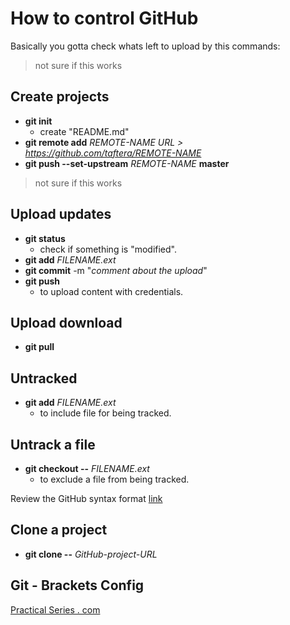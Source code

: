  # How to control GitHub

Basically you gotta check whats left to upload by this commands:

> not sure if this works
## Create projects
- **git init**
  - create "README.md"
- **git remote add** *REMOTE-NAME* *URL > https://github.com/taftera/REMOTE-NAME*
- **git push --set-upstream** *REMOTE-NAME* **master**
> not sure if this works

## Upload updates

- **git status**
  - check if something is "modified".
- **git add** *FILENAME.ext*
- **git commit** -m "*comment about the upload*"
- **git push**
  - to upload content with credentials.

## Upload download
- **git pull**

## Untracked
- **git add** *FILENAME.ext*
  - to include file for being tracked.

## Untrack a file
- **git checkout --** *FILENAME.ext*
  - to exclude a file from being tracked.

Review the GitHub syntax format [link](https://help.github.com/en/articles/basic-writing-and-formatting-syntax)

## Clone a project
- **git clone --** *GitHub-project-URL*

## Git - Brackets Config
[Practical Series . com](http://practicalseries.com/1002-vcs/index.html#js--000000)
